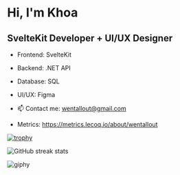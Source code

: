 # Hi, I'm Khoa

## SvelteKit Developer + UI/UX Designer

- Frontend: SvelteKit
- Backend: .NET API
- Database: SQL
- UI/UX: Figma


- 📫 Contact me: wentallout@gmail.com 
- Metrics: https://metrics.lecoq.io/about/wentallout


[![trophy](https://github-profile-trophy.vercel.app/?username=wentallout&row=2&column=3&theme=onedark)](https://github.com/ryo-ma/github-profile-trophy)

![GitHub streak stats](https://github-readme-streak-stats.herokuapp.com/?user=wentallout&theme=onedark)
 
![giphy](https://user-images.githubusercontent.com/76118931/198523652-6def8dfd-e8df-4c56-aa07-9fde1e61b35e.gif)
